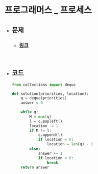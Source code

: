 # 프로그래머스 _ 프로세스

- ## 문제
    - ### [링크](https://school.programmers.co.kr/learn/courses/30/lessons/42587)

<br>

- ## 코드
    ```python
    from collections import deque

    def solution(priorities, location):
        q = deque(priorities)
        answer = 0
        
        while q:
            M = max(q)
            l = q.popleft()
            location -= 1
            if M != l:
                q.append(l)
                if location < 0:
                    location = len(q) - 1
            else:
                answer += 1
                if location < 0:
                    break
        return answer
    ```